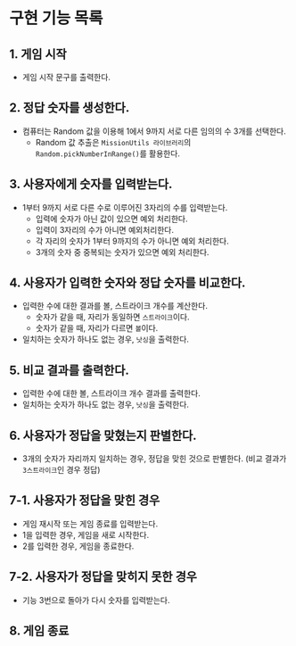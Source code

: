 # 구현 기능 목록

## 1. 게임 시작

- 게임 시작 문구를 출력한다.

## 2. 정답 숫자를 생성한다.

- 컴퓨터는 Random 값을 이용해 1에서 9까지 서로 다른 임의의 수 3개를 선택한다.
  - Random 값 추출은 `MissionUtils 라이브러리`의 `Random.pickNumberInRange()`를 활용한다.

## 3. 사용자에게 숫자를 입력받는다.

- 1부터 9까지 서로 다른 수로 이루어진 3자리의 수를 입력받는다.
  - 입력에 숫자가 아닌 값이 있으면 예외 처리한다.
  - 입력이 3자리의 수가 아니면 예외처리한다.
  - 각 자리의 숫자가 1부터 9까지의 수가 아니면 예외 처리한다.
  - 3개의 숫자 중 중복되는 숫자가 있으면 예외 처리한다.

## 4. 사용자가 입력한 숫자와 정답 숫자를 비교한다.

- 입력한 수에 대한 결과를 볼, 스트라이크 개수를 계산한다.
  - 숫자가 같을 때, 자리가 동일하면 `스트라이크`이다.
  - 숫자가 같을 때, 자리가 다르면 `볼`이다.
- 일치하는 숫자가 하나도 없는 경우, `낫싱`을 출력한다.

## 5. 비교 결과를 출력한다.

- 입력한 수에 대한 볼, 스트라이크 개수 결과를 출력한다.
- 일치하는 숫자가 하나도 없는 경우, `낫싱`을 출력한다.

## 6. 사용자가 정답을 맞혔는지 판별한다.

- 3개의 숫자가 자리까지 일치하는 경우, 정답을 맞힌 것으로 판별한다. (비교 결과가 `3스트라이크`인 경우 정답)

## 7-1. 사용자가 정답을 맞힌 경우

- 게임 재시작 또는 게임 종료를 입력받는다.
- 1을 입력한 경우, 게임을 새로 시작한다.
- 2를 입력한 경우, 게임을 종료한다.

## 7-2. 사용자가 정답을 맞히지 못한 경우

- 기능 3번으로 돌아가 다시 숫자를 입력받는다.

## 8. 게임 종료
